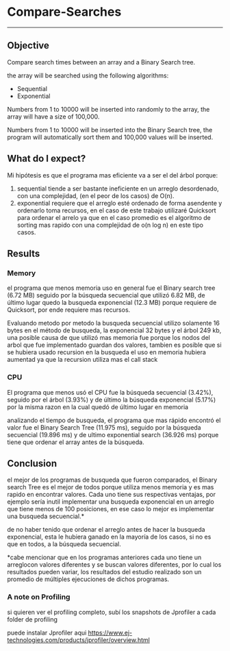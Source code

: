 # Compare-Searches
***
## Objective
Compare search times between an array and a Binary Search tree.

the array will be searched using the following algorithms:
* Sequential
* Exponential

Numbers from 1 to 10000 will be inserted into randomly to the array, the array will have a size of 100,000.

Numbers from 1 to 10000 will be inserted into the Binary Search tree, the program will automatically sort them and 100,000 values will be inserted.

## What do I expect?

Mi hipótesis es que el programa mas eficiente va a ser el del árbol porque:
1. sequential tiende a ser bastante ineficiente en un arreglo desordenado, con una complejidad, (en el peor de los casos) de O(n).
2. exponential requiere que el arreglo esté ordenado de forma asendente y ordenarlo toma recursos, en el caso de este trabajo utilizaré Quicksort para ordenar el arrelo ya que en el caso promedio es el algoritmo de sorting mas rapido con una complejidad de o(n log n) en este tipo casos.

## Results
### Memory
el programa que menos memoria uso en general fue el Binary search tree (6.72 MB) seguido por la búsqueda secuencial que utilizó 6.82 MB, de último lugar quedo la busqueda exponencial (12.3 MB) porque requiere de Quicksort, por ende requiere mas recursos.

Evaluando metodo por metodo la busqueda secuencial utilizo solamente 16 bytes en el método de busqueda, la exponencial 32 bytes y el árbol 249 kb, una posible causa de que utilizó mas memoria fue porque los nodos del arbol que fue implementado guardan dos valores, tambien es posible que si se hubiera usado recursion en la busqueda el uso en memoria hubiera aumentad  ya que la recursion utiliza mas el call stack

### CPU
El programa que menos usó el CPU fue la búsqueda secuencial (3.42%), seguido por el árbol (3.93%) y de último la búsqueda exponencial (5.17%) por la misma razon en la cual quedó de último lugar en memoria

analizando el tiempo de busqueda, el programa que mas rápido encontró el valor fue el Binary Search Tree (11.975 ms), seguido por la búsqueda secuencial (19.896 ms) y de ultimo exponential search (36.926 ms) porque tiene que ordenar el array antes de la búsqueda.

## Conclusion
el mejor de los programas de busqueda que fueron comparados, el Binary search Tree es el mejor de todos porque utiliza menos memoria y es mas rapido en encontrar valores. Cada uno tiene sus respectivas ventajas, por ejemplo sería inutil implementar una busqueda exponencial en un arreglo que tiene menos de 100 posiciones, en ese caso lo mejor es implementar una busqueda secuencial.*

de no haber tenido que ordenar el arreglo antes de hacer la busqueda exponencial, esta le hubiera ganado en la mayoría de los casos, si no es que en todos, a la búsqueda secuencial.

*cabe mencionar que en los programas anteriores cada uno tiene un arreglocon valores diferentes y se buscan valores diferentes, por lo cual los resultados pueden variar, los resultados del estudio realizado son un promedio de múltiples ejecuciones de dichos programas.

### A note on Profiling
si quieren ver el profiling completo, subí los snapshots de Jprofiler a cada folder de profiling

puede instalar Jprofiler aqui https://www.ej-technologies.com/products/jprofiler/overview.html
